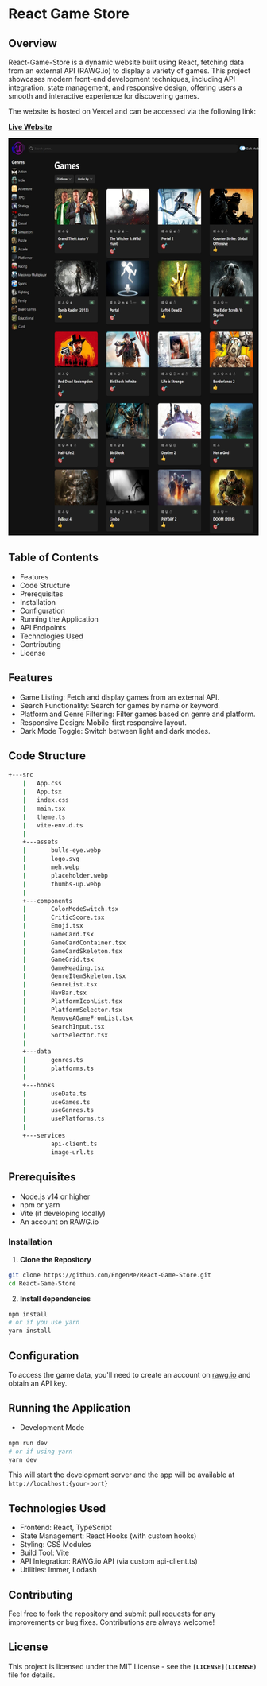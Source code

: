 # React Game Store

## Overview

React-Game-Store is a dynamic website built using React, fetching data from an external API (RAWG.io) to display a variety of games. This project showcases modern front-end development techniques, including API integration, state management, and responsive design, offering users a smooth and interactive experience for discovering games.

The website is hosted on Vercel and can be accessed via the following link:

**[Live Website](https://main--engenme.netlify.app/)**

<div>
  <img src="./src/assets/LangPage.jpeg" alt="Performance Score" width="700" height="800" style="display: inline-block;"/>
</div>

## Table of Contents

- Features
- Code Structure
- Prerequisites
- Installation
- Configuration
- Running the Application
- API Endpoints
- Technologies Used
- Contributing
- License

## Features

- Game Listing: Fetch and display games from an external API.
- Search Functionality: Search for games by name or keyword.
- Platform and Genre Filtering: Filter games based on genre and platform.
- Responsive Design: Mobile-first responsive layout.
- Dark Mode Toggle: Switch between light and dark modes.

## Code Structure

```bash
+---src
    |   App.css
    |   App.tsx
    |   index.css
    |   main.tsx
    |   theme.ts
    |   vite-env.d.ts
    |
    +---assets
    |       bulls-eye.webp
    |       logo.svg
    |       meh.webp
    |       placeholder.webp
    |       thumbs-up.webp
    |
    +---components
    |       ColorModeSwitch.tsx
    |       CriticScore.tsx
    |       Emoji.tsx
    |       GameCard.tsx
    |       GameCardContainer.tsx
    |       GameCardSkeleton.tsx
    |       GameGrid.tsx
    |       GameHeading.tsx
    |       GenreItemSkeleton.tsx
    |       GenreList.tsx
    |       NavBar.tsx
    |       PlatformIconList.tsx
    |       PlatformSelector.tsx
    |       RemoveAGameFromList.tsx
    |       SearchInput.tsx
    |       SortSelector.tsx
    |
    +---data
    |       genres.ts
    |       platforms.ts
    |
    +---hooks
    |       useData.ts
    |       useGames.ts
    |       useGenres.ts
    |       usePlatforms.ts
    |
    +---services
            api-client.ts
            image-url.ts
```

## Prerequisites

- Node.js v14 or higher
- npm or yarn
- Vite (if developing locally)
- An account on RAWG.io

### Installation

1. **Clone the Repository**

```bash
git clone https://github.com/EngenMe/React-Game-Store.git
cd React-Game-Store
```

2. **Install dependencies**

```bash
npm install
# or if you use yarn
yarn install
```

## Configuration

To access the game data, you'll need to create an account on [rawg.io](https://rawg.io/)
and obtain an API key.

## Running the Application

- Development Mode

```bash
npm run dev
# or if using yarn
yarn dev
```

This will start the development server and the app will be available at `http://localhost:{your-port}`

## Technologies Used

- Frontend: React, TypeScript
- State Management: React Hooks (with custom hooks)
- Styling: CSS Modules
- Build Tool: Vite
- API Integration: RAWG.io API (via custom api-client.ts)
- Utilities: Immer, Lodash

## Contributing

Feel free to fork the repository and submit pull requests for any improvements or bug fixes. Contributions are always welcome!

## License

This project is licensed under the MIT License - see the **`[LICENSE](LICENSE)`** file for details.
